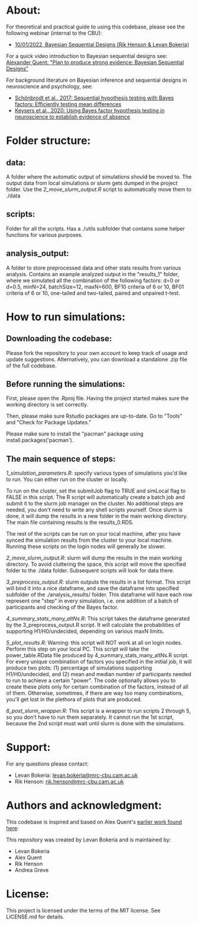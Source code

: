 # About: 

For theoretical and practical guide to using this codebase, please see the following webinar (internal to the CBU):
- [10/01/2022, Bayesian Sequential Designs (Rik Henson & Levan Bokeria)](http://intranet.mrc-cbu.cam.ac.uk/home/mmm-talks/)

For a quick video introduction to Bayesian sequential designs see: [Alexander Quent: "Plan to produce strong evidence: Bayesian Sequential Designs"](https://www.youtube.com/watch?v=FGaxLQ_o8D4)

For background literature on Bayesian inference and sequential designs in neuroscience and psychology, see: 

- [Schönbrodt et al., 2017:  Sequential hypothesis testing with Bayes factors: Efficiently testing mean differences]( 10.1037/met0000061)
- [Keysers et al., 2020: Using Bayes factor hypothesis testing in neuroscience to establish evidence of absence](https://doi.org/10.1038/s41593-020-0660-4)


# Folder structure: 

## data:
A folder where the automatic output of simulations should be moved to. The output data from local simulations or slurm gets dumped in the project folder. Use the _2_move_slurm_output.R_ script to automatically move them to ./data

## scripts:
Folder for all the scripts. Has a ./utils subfolder that contains some helper functions for various purposes.

## analysis_output:
A folder to store preprocessed data and other stats results from various analysis. Contains an example analyzed output in the "results_1" folder, where we simulated all the combination of the following factors: d=0 or d=0.5, minN=24, batchSize=12, maxN=600, BF10 criteria of 6 or 10, BF01 criteria of 6 or 10, one-tailed and two-tailed, paired and unpaired t-test.

# How to run simulations:

## Downloading the codebase:

Please fork the repository to your own account to keep track of usage and update suggestions. Alternatively, you can download a standalone .zip file of the full codebase. 

## Before running the simulations:

First, please open the .Rproj file. Having the project started makes sure the working directory is set correctly.

Then, please make sure Rstudio packages are up-to-date. Go to "Tools" and "Check for Package Updates."

Please make sure to install the "pacman" package using install.packages('pacman').

## The main sequence of steps:

_1_simulation_parameters.R_: specify various types of simulations you'd like to run. You can either run on the cluster or locally.

To run on the cluster, set the submitJob flag to TRUE and simLocal flag to FALSE in this script. The R script will automatically create a batch job and submit it to the slurm job manager on the cluster. No additional steps are needed, you don't need to write any shell scripts yourself. Once slurm is done, it will dump the results in a new folder in the main working directory. The main file containing results is the results_0.RDS.

The rest of the scripts can be run on your local machine, after you have synced the simulation results from the cluster to your local machine. Running these scripts on the login nodes will generally be slower. 

_2_move_slurm_output.R_: slurm will dump the results in the main working directory. To avoid cluttering the space, this script will move the specified folder to the ./data folder. Subsequent scripts will look for data there. 

_3_preprocess_output.R_: slurm outputs the results in a list format. This script will bind it into a nice dataframe, and save the dataframe into specified subfolder of the ./analysis_results/ folder. This dataframe will have each row represent one "step" in every simulation, i.e. one addition of a batch of participants and checking of the Bayes factor.

_4_summary_stats_many_altNs.R_: This script takes the dataframe generated by the 3_preprocess_output.R script. It will calculate the probabilities of supporting H1/H0/undecided, depending on various maxN limits.

_5_plot_results.R_: Warning: this script will NOT work at all on login nodes. Perform this step on your local PC. This script will take the power_table.RData file produced by 4_summary_stats_many_altNs.R script. For every unique combination of factors you specified in the initial job, it will produce two plots: (1) percentage of simulations supporting H1/H0/undecided, and (2) mean and median number of participants needed to run to achieve a certain "power".
The code optionally allows you to create these plots only for certain combination of the factors, instead of all of them. Otherwise, sometimes, if there are way too many combinations, you'll get lost in the plethora of plots that are produced.

_6_post_slurm_wrapper.R_: This script is a wrapper to run scripts 2 through 5, so you don't have to run them separately. It cannot run the 1st script, because the 2nd script must wait until slurm is done with the simulations.

# Support:

For any questions please contact:

- Levan Bokeria: levan.bokeria@mrc-cbu.cam.ac.uk
- Rik Henson: rik.henson@mrc-cbu.cam.ac.uk

# Authors and acknowledgment:

This codebase is inspired and based on Alex Quent's [earlier work found here](https://github.com/JAQuent/bayesianSequentialDesign):

This repository was created by Levan Bokeria and is maintained by:

- Levan Bokeria
- Alex Quent
- Rik Henson
- Andrea Greve

# License: 

This project is licensed under the terms of the MIT license. See LICENSE.md for details.